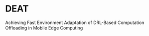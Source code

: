 # DEAT
Achieving Fast Environment Adaptation of DRL-Based Computation Offloading in Mobile Edge Computing
